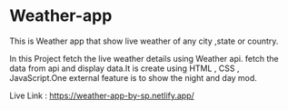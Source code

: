 # Weather-app
This is Weather app that show live weather of any city ,state or country.

In this Project fetch the live weather details using Weather api. fetch the data from api and display data.It is create using HTML , CSS , JavaScript.One external feature is to show the night and day mod.

Live Link : https://weather-app-by-sp.netlify.app/

